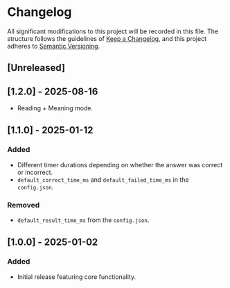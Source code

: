 # Changelog

All significant modifications to this project will be recorded in this file. The structure follows the guidelines of [Keep a Changelog](https://keepachangelog.com/en/1.1.0/), and this project adheres to [Semantic Versioning](https://semver.org/spec/v2.0.0.html).

## [Unreleased]

## [1.2.0] - 2025-08-16

- Reading + Meaning mode.

## [1.1.0] - 2025-01-12

### Added

- Different timer durations depending on whether the answer was correct or incorrect.
- `default_correct_time_ms` and `default_failed_time_ms` in the `config.json`.

### Removed

- `default_result_time_ms` from the `config.json`.

## [1.0.0] - 2025-01-02

### Added

- Initial release featuring core functionality.
